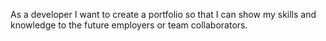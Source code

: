As a developer I want to create  a portfolio so that I can show my skills and knowledge to the future employers or team collaborators.
